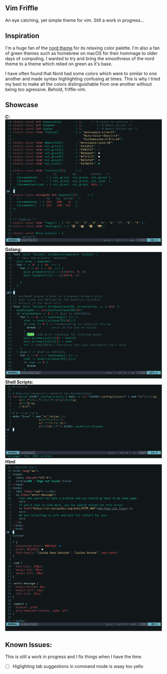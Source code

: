 Vim Friffle
---
An eye catching, yet simple theme for vim.
Still a work in progress...

## Inspiration
I'm a huge fan of the [nord theme](nordtheme.com) for its relaxing color palette. I'm also a fan of green themes such as homebrew on macOS for their hommage to older days of computing. I wanted to try and bring the smoothness of the nord theme to a theme which relied on green as it's base.

I have often found that Nord had some colors which were to similar to one another and made syntax highlighting confusing at times. This is why I tried my best to make all the  colors distinguishable from one another without being too agressive. Behold, friffle-vim.

## Showcase

**C:**
![friffle-vim with C](https://raw.githubusercontent.com/ChausseBenjamin/friffle-vim/master/resources/friffle-C.png)
**Golang:**
![friffle-vim with Go](https://raw.githubusercontent.com/ChausseBenjamin/friffle-vim/master/resources/friffle-go.png)
**Shell Scripts:**
![friffle-vim with Shell Scripts](https://raw.githubusercontent.com/ChausseBenjamin/friffle-vim/master/resources/friffle-shell.png)
**Html**
![friffle-vim with Html](https://raw.githubusercontent.com/ChausseBenjamin/friffle-vim/master/resources/friffle-html.png)

## Known Issues:
This is still a work in progress and I fix things when I have the time.

- [  ] Higlighting tab suggestions in command mode is waay too yello
